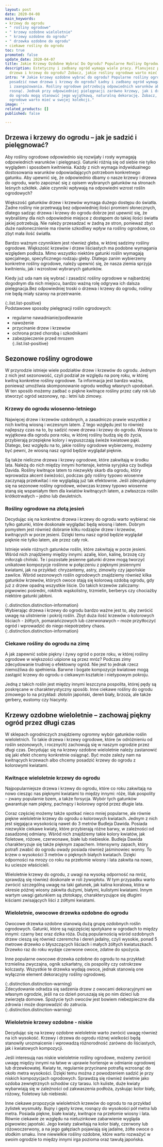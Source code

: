 ```yaml
---
layout: post
date: 2020-04-08
main_keywords:
- krzewy do ogrodu
- " rośliny ogrodowe"
- " krzewy ozdobne wieloletnie"
- " krzewy ozdobne do ogrodu"
- " drzewka ozdobne do ogrodu"
- ciekawe rośliny do ogrodu
toc: true
promoted: false
update_date: 2020-04-07
title: Jakie Krzewy Ozdobne Wybrać Do Ogrodu? Popularne Rośliny Ogrodowe
description: Estetyczny i zadbany ogród wymaga wiele pracy. Planujesz posadzić nowe
  drzewa i krzewy do ogrodu? Zobacz, jakie rośliny ogrodowe warto mieć w swojej kolekcji.
intro: "# Jakie krzewy ozdobne wybrać do ogrodu? Popularne rośliny ogrodowe\n\n  \nPlanujesz
  posadzić nowe drzewa i krzewy do ogrodu? Ładny i zadbany ogród wymaga wiele pracy
  i zaangażowania. Rośliny ogrodowe potrzebują odpowiednich warunków aby móc zdrowo
  rosnąć. Jednak przy odpowiedniej pielęgnacji zarówno krzewy, jak i drzewka ozdobne
  do ogrodu mogą stanowić jego wyjątkową, naturalną dekorację. Zobacz, jakie rośliny
  ogrodowe warto mieć w swojej kolekcji."
image: ''
related_products: []
published: false

---
```

## Drzewa i krzewy do ogrodu – jak je sadzić i pielęgnować?

Aby rośliny ogrodowe odpowiednio się rozwijały i rosły wymagają odpowiednich warunków i pielęgnacji. Gatunki różnią się od siebie nie tylko wyglądem i sposobem kwitnienia. Każdy z nich wymaga indywidualnego dostosowania warunków odpowiadających potrzebom konkretnego gatunku. Aby upewnić się, że odpowiednio dbamy o nasze krzewy i drzewa do ogrodu, warto zapoznać się z opisem wybranych gatunków na stronach leśnych szkółek. Jakie czynniki wpływają na odpowiedni wzrost roślin ogrodowych?

Większość gatunków drzew i krzewów wymaga dużego dostępu do światła. Żadne rośliny nie przetrwają bez odpowiedniej ilości promieni słonecznych, dlatego sadząc drzewa i krzewy do ogrodu dobrze jest upewnić się, że wybraliśmy dla nich odpowiednie miejsce z dostępem do takiej ilości światła jakiej potrzebują. Nie należy przesadzać w żadną ze stron, ponieważ zbyt duże nasłonecznienie ma równie szkodliwy wpływ na rośliny ogrodowe, co zbyt mała ilość światła.

Bardzo ważnym czynnikiem jest również gleba, w której sadzimy rośliny ogrodowe. Większość krzewów i drzew liściastych ma podobne wymagania względem podłoża. Mimo wszystko niektóre gatunki roślin wymagają specjalnego, specyficznego rodzaju gleby. Dlatego zanim wybierzemy konkretne rośliny ogrodowe, należy upewnić się, że nasza ziemia sprzyja kwitnieniu, jak i wzrostowi wybranych gatunków.

Kiedy już uda nam się wybrać i zasadzić rośliny ogrodowe w najbardziej dogodnym dla nich miejscu, bardzo ważną rolę odgrywa ich dalsza pielęgnacja.Bez odpowiedniej troski o drzewa i krzewy do ogrodu, rośliny nie będą miały szansy na przetrwanie. 

{:.list.list-positive}  
Podstawowe sposoby pielęgnacji roślin ogrodowych:

* regularne nawadnianie/podlewanie
* nawożenie
* przycinanie drzew i krzewów
* ochrona przed chorobą i szkodnikami
* zabezpieczenie przed mrozem  
  {:.list.list-positive}

## Sezonowe rośliny ogrodowe

W przyrodzie istnieje wiele podziałów drzew i krzewów do ogrodu. Jednym z nich jest sezonowość, czyli podział ze względu na porę roku, w której kwitną konkretne rośliny ogrodowe. Ta informacja jest bardzo ważna, ponieważ umożliwia skomponowanie ogrodu według własnych upodobań. W ten sposób możemy zadbać o piękne kwitnące rośliny przez cały rok lub stworzyć ogród sezonowy, np.: letni lub zimowy.

### Krzewy do ogrodu wiosenno-letniego

Najwięcej drzew i krzewów ozdobnych, a zasadniczo prawie wszystkie z nich kwitną wiosną i wczesnym latem. Z tego względu jest to również najlepszy czas na to, by sadzić nowe drzewa i krzewy do ogrodu. Wiosna to wyjątkowa dla ogrodu pora roku, w której rośliny budzą się do życia, przybierają przepiękne kolory i wypuszczają świeże kwiatowe pąki. Dlatego, bez względu na to, jakie rośliny ogrodowe wybierzemy, możemy być pewni, że wiosną nasz ogród będzie wyglądał pięknie.

Są także nieliczne drzewa i krzewy ogrodowe, które zakwitają w środku lata. Należą do nich między innymi hortensje, ketmia syryjska czy budleja Davida. Rośliny kwitnące latem to niezwykły skarb dla ogrodu, który wprowadza akcent świeżości, podczas gdy rośliny typowo wiosenne zaczynają przekwitać i nie wyglądają już tak efektownie. Jeśli zdecydujemy się na sezonowe rośliny ogrodowe, wówczas krzewy typowo wiosenne staną się wspaniałym tłem dla kwiatów kwitnących latem, a zwłaszcza roślin krótkotrwałych – jedno lub dwuletnich.

### Rośliny ogrodowe na złotą jesień

Decydując się na konkretne drzewa i krzewy do ogrodu warto wybierać nie tylko gatunki, które doskonale wyglądać będą wiosną i latem. Dobrym pomysłem jest również dobranie kilku rodzajów drzew i krzewów, kwitnących w porze jesieni. Dzięki temu nasz ogród będzie wyglądał pięknie nie tylko latem, ale przez cały rok.

Istnieje wiele różnych gatunków roślin, które zakwitają w porze jesieni. Wśród nich znajdziemy między innymi: azalię, klon, kalinę, brzozę czy miłorząb chiński. Te i pozostałe jesienne gatunki drzew mogą tworzyć unikatowe kompozycje roślinne w połączeniu z pięknymi jesiennymi kwiatami, jak na przykład: chryzantemy, astry, zimowity czy japońskie zawilce. Wśród sezonowych roślin ogrodowych znajdziemy również kilka gatunków krzewów, których owoce stają się kolorową ozdobą ogrodu, gdy już z drzew opadną wszystkie liście. Do takich krzewów zaliczamy: pigwowiec pośredni, rokitnik wąskolistny, trzmielin, berberys czy chociażby niektóre gatunki jabłoni.

{:.distinction.distinction-information}  
Wybierając drzewa i krzewy do ogrodu bardzo ważne jest to, aby zwrócić uwagę na ulistnienie i pokrój roślin. Zbyt duża ilość krzewów o kolorowych liściach - żółtych, pomarańczowych lub czerwonawych – może przytłoczyć ogród i wprowadzić do niego niepotrzebny chaos.  
{:.distinction.distinction-information}

### Ciekawe rośliny do ogrodu na zimę

A jak zapewnić sobie piękny i żywy ogród o porze roku, w której rośliny ogrodowe w większości uśpione są przez mróz? Podczas zimy zdecydowanie trudniej o efektowny ogród. Nie jest to jednak rzecz niemożliwa do spełnienia. Barwne i bogate kompozycje kwiatowe mogą zastąpić krzewy do ogrodu o ciekawym kształcie i nietypowym pokroju.

Jedną z takich roślin jest między innymi leszczyna pospolita, której pędy są poskręcane w charakterystyczny sposób. Inne ciekawe rośliny do ogrodu zimowego to na przykład: złotolin japoński, dereń biały, brzoza, ale także gerbery, eustomy czy hiacynty.

## Krzewy ozdobne wieloletnie – zachowaj piękny ogród przez długi czas

W sklepach ogrodniczych znajdziemy ogromny wybór gatunków roślin wieloletnich. To takie drzewa i krzewy ogrodowe, które (w odróżnieniu od roślin sezonowych, i rocznych) zachowują się w naszym ogrodzie przez długi czas. Decydując się na krzewy ozdobne wieloletnie należy zastanowić się jaki efekt chcemy konkretnie osiągnąć. Być może zależy nam na kwitnących krzewach albo chcemy posadzić krzewy do ogrodu z kolorowymi kwiatami.

### Kwitnące wieloletnie krzewy do ogrodu

Najpopularniejsze drzewa i krzewy do ogrodu, które co roku zakwitają na nowo ciesząc nas pięknymi kwiatami to między innymi: róże, lilak pospolity – zwany popularnie bzem, a także forsycja. Wybór tych gatunków gwarantuje nam piękny, pachnący i kolorowy ogród przez długie lata.

Coraz częściej możemy także spotkać nieco mniej popularne, ale równie piękne wieloletnie krzewy do ogrodu o kolorowych kwiatach. Jednym z nich jest sięgająca wysokością nawet do 3 metrów Budleja Dawida. Posiada niezwykle ciekawe kwiaty, które przybierają różne barwy, w zależności od zasadzonej odmiany. Wśród nich znajdziemy takie kolory kwiatów, jak fioletowe, różowe, czerwonawe, białe lub niebieskie. Budleja Dawida charakteryzuje się także pięknym zapachem. Intensywny zapach, który potrafi zwabić do ogrodu owady posiada również jaśminowiec wonny. To krzew o wysokości 3 metrów o pięknych białych kwiatach. Dzięki odporności na mrozy co roku na przełomie wiosny i lata zakwita na nowo, ku uciesze właścicieli.

Wieloletnie krzewy do ogrodu, z uwagi na wysoką odporność na mróz, sprawdzą się również doskonale w roli żywopłotu. W tym przypadku warto zwrócić szczególną uwagę na taki gatunek, jak kalina koralowa, która w okresie późnej wiosny zakwita dużymi, białymi, kulistymi kwiatami. Innym wartym uwagi gatunkiem są złotokapy, charakteryzujące się długimi kiściami zwisających liści z żółtymi kwiatami.

### Wieloletnie, owocowe drzewka ozdobne do ogrodu

Owocowe drzewka ozdobne stanowią dużą grupę ozdobnych roślin ogrodowych. Gatunki, które są najczęściej spotykane w ogrodach to między innymi: czarny bez oraz dzika róża. Dużą popularnością wśród ozdobnych drzew cieszą się również czeremcha i dereń jadalny, czyli wysokie, ponad 5 metrowe drzewko o błyszczących liściach i małych żółtych kwiatuszkach. Drzewko raz do roku wydaje czerwone owoce, zdatne do spożycia.

Inne popularne owocowe drzewka ozdobne do ogrodu to na przykład: trzmielina zwyczajna, ognik szkarłatny, cis pospolity czy ostrokrzew kolczasty. Wszystkie te drzewka wydają owoce, jednak stanowią one wyłącznie element dekoracyjny rośliny ogrodowej.

{:.distinction.distinction-warning}  
Zdecydowanie odradza się sadzenia drzew z owocami dekoracyjnymi we własnym ogrodzie, jeśli na co dzień poruszają się po nim dzieci lub zwierzęta domowe. Spożycie tych owoców jest bowiem niebezpieczne dla zdrowia i może doprowadzić do zatrucia.  
{:.distinction.distinction-warning}

### Wieloletnie krzewy ozdobne - niskie

Decydując się na krzewy ozdobne wieloletnie warto zwrócić uwagę również na ich wysokość. Krzewy i drzewa do ogrodu różnej wielkości będą stanowiły urozmaicenie i wprowadzą różnorodność zarówno do liściastych, jak i kwiatowych kompozycji.

Jeśli interesują nas niskie wieloletnie rośliny ogrodowe, możemy zwrócić uwagę między innymi na łatwe w uprawie hortensje w odmianie ogrodowej lub drzewkowatej. Kwiaty te, regularnie przycinane potrafią wzrosnąć do około metra wysokości. Dzięki temu można z powodzeniem sadzić je przy niskich kompozycjach ogrodowych. Sprawdzą się również świetnie jako ozdoba zewnętrznych schodów czy tarasu. Ich kuliste, duże kwiaty wybarwiają się w zależności od zakwaszenia podłoża, zyskując kolor biały, różowy, fioletowy lub niebieski.  
  
Inne ciekawe propozycje wieloletnich krzewów do ogrodu to na przykład żylistek wysmukły. Bujny i gęsty krzew, rosnący do wysokości pół metra lub metra. Posiada piękne, białe kwiaty, kwitnące na przełomie wiosny i lata. Równie ciekawie ze względu na nietuzinkowe zabarwienie wygląda pigwowiec japoński. Jego kwiaty zakwitają na kolor biały, czerwony lub różowoczerwony, a na jego gałęziach pojawiają się jadalne, żółte owoce o słodkim smaku. Inne niewielkie rośliny ozdobne, które warto rozważyć w swoim ogrodzie to między innymi irga pozioma oraz tawułą japońska.